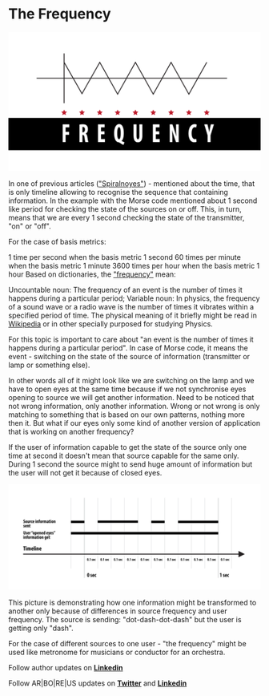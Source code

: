 # The Frequency

![](https://raw.githubusercontent.com/alexandrkirilov/kirilov_articles/master/unsorted/frequency/illustrations/frequency_002.png)

In one of previous articles (["Spiralnoyes"](https://github.com/alexandrkirilov/kirilov_articles/blob/master/unsorted/spiralnoyes/eng.spiralnoyes.md)) - mentioned about the time, that is only timeline allowing to recognise the sequence that containing information. In the example with the Morse code mentioned about 1 second like period for checking the state of the sources on or off. This, in turn, means that we are every 1 second checking the state of the transmitter, "on" or "off". 

For the case of basis metrics:

1 time per second when the basis metric 1 second
60 times per minute when the basis metric 1 minute
3600 times per hour when the basis metric 1 hour
Based on dictionaries, the ["frequency"](https://www.collinsdictionary.com/dictionary/english/frequency) mean: 

Uncountable noun: The frequency of an event is the number of times it happens during a particular period;
Variable noun: In physics, the frequency of a sound wave or a radio wave is the number of times it vibrates within a specified period of time.
The physical meaning of it briefly might be read in [Wikipedia](https://en.wikipedia.org/wiki/Frequency) or in other specially purposed for studying Physics.

For this topic is important to care about "an event is the number of times it happens during a particular period". In case of Morse code, it means the event - switching on the state of the source of information (transmitter or lamp or something else).

In other words all of it might look like we are switching on the lamp and we have to open eyes at the same time because if we not synchronise eyes opening to source we will get another information. Need to be noticed that not wrong information, only another information. Wrong or not wrong is only matching to something that is based on our own patterns, nothing more then it. But what if our eyes only some kind of another version of application that is working on another frequency?

If the user of information capable to get the state of the source only one time at second it doesn't mean that source capable for the same only. During 1 second the source might to send huge amount of information but the user will not get it because of closed eyes.

![](https://raw.githubusercontent.com/alexandrkirilov/kirilov_articles/master/unsorted/frequency/illustrations/frequency_001.png)

This picture is demonstrating how one information might be transformed to another only because of differences in source frequency and user frequency. The source is sending: "dot-dash-dot-dash" but the user is getting only "dash".

For the case of different sources to one user - "the frequency" might be used like metronome for musicians or conductor for an orchestra.

Follow author updates on [**Linkedin**](https://www.linkedin.com/in/alexandr-kirilov-3365b992/)

Follow AR|BO|RE|US updates on [**Twitter**](https://twitter.com/ArboreusSystems) and [**Linkedin**](www.linkedin.com/company/arboreus-systems/)